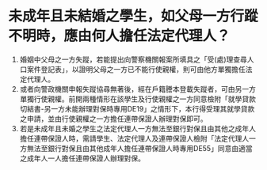 # 未成年且未結婚之學生，如父母一方行蹤不明時，應由何人擔任法定代理人？

  1. 婚姻中父母之一方失蹤，若能提出向警察機關報案所填具之「受(處)理查尋人口案件登記表」，以證明父母之一方已不能行使親權，則可由他方單獨擔任法定代理人。
  2. 或者向警政機關申報失蹤協尋無著後，經在戶籍謄本登載失蹤者，可由另一方單獨行使親權。前開兩種情形在該學生及行使親權之一方同意檢附「就學貸款切結書-另一方未能辦理對保時專用DE19」之情形下，本行得受理其就學貸款之申請，並由行使親權之一方擔任連帶保證人辦理對保即可。
  3. 若是未成年且未婚之學生之法定代理人一方無法至銀行對保且由其他之成年人擔任連帶保證人時，需請學生、法定代理人及連帶保證人檢附「法定代理人一方無法至銀行對保且由其他成年人擔任連帶保證人時專用DE55」同意由適當之成年人一人擔任連帶保證人辦理對保。


